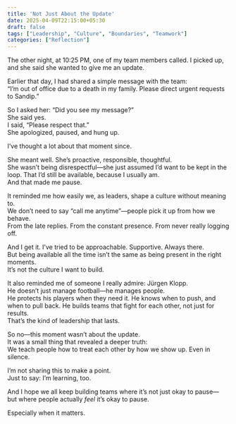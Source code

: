 ```yaml
---
title: 'Not Just About the Update'
date: 2025-04-09T22:15:00+05:30
draft: false
tags: ["Leadership", "Culture", "Boundaries", "Teamwork"]
categories: ["Reflection"]
---
```


The other night, at 10:25 PM, one of my team members called. I picked up, and she said she wanted to give me an update.

Earlier that day, I had shared a simple message with the team:  
“I’m out of office due to a death in my family. Please direct urgent requests to Sandip.”

So I asked her: “Did you see my message?”  
She said yes.  
I said, “Please respect that.”  
She apologized, paused, and hung up.

I’ve thought a lot about that moment since.

She meant well. She’s proactive, responsible, thoughtful.  
She wasn’t being disrespectful—she just assumed I’d want to be kept in the loop. That I’d still be available, because I usually am.  
And that made me pause.

It reminded me how easily we, as leaders, shape a culture without meaning to.  
We don’t need to say “call me anytime”—people pick it up from how we behave.  
From the late replies. From the constant presence. From never really logging off.

And I get it. I’ve tried to be approachable. Supportive. Always there.  
But being available all the time isn’t the same as being present in the right moments.  
It’s not the culture I want to build.

It also reminded me of someone I really admire: Jürgen Klopp.  
He doesn’t just manage football—he manages people.  
He protects his players when they need it. He knows when to push, and when to pull back. He builds teams that fight for each other, not just for results.  
That’s the kind of leadership that lasts.

So no—this moment wasn’t about the update.  
It was a small thing that revealed a deeper truth:  
We teach people how to treat each other by how we show up. Even in silence.

I’m not sharing this to make a point.  
Just to say: I’m learning, too.

And I hope we all keep building teams where it’s not just okay to pause—  
but where people actually *feel* it’s okay to pause.  

Especially when it matters.
